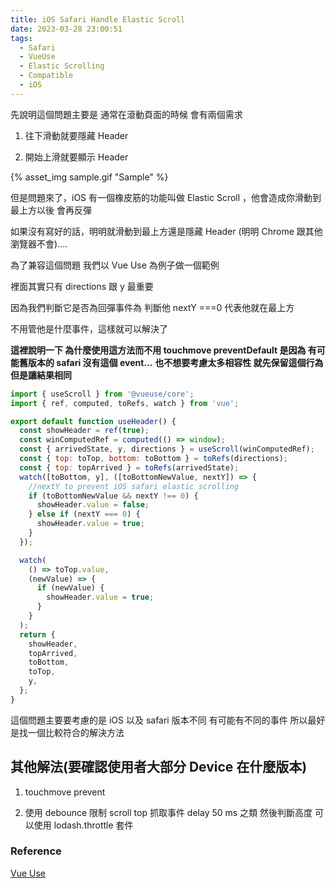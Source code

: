 ```yaml
---
title: iOS Safari Handle Elastic Scroll
date: 2023-03-28 23:00:51
tags:
  - Safari
  - VueUse
  - Elastic Scrolling
  - Compatible
  - iOS
---
```


先說明這個問題主要是 通常在滾動頁面的時候 會有兩個需求

1. 往下滑動就要隱藏 Header

2. 開始上滑就要顯示 Header

{% asset_img sample.gif "Sample" %}

但是問題來了，iOS 有一個橡皮筋的功能叫做 Elastic Scroll ，他會造成你滑動到最上方以後 會再反彈

如果沒有寫好的話，明明就滑動到最上方還是隱藏 Header (明明 Chrome 跟其他瀏覽器不會)....

為了兼容這個問題 我們以 Vue Use 為例子做一個範例

裡面其實只有 directions 跟 y 最重要

因為我們判斷它是否為回彈事件為 判斷他 nextY ===0 代表他就在最上方

不用管他是什麼事件，這樣就可以解決了

**這裡說明一下 為什麼使用這方法而不用 touchmove preventDefault 是因為 有可能舊版本的 safari 沒有這個 event...**
**也不想要考慮太多相容性 就先保留這個行為 但是讓結果相同**

```javascript
import { useScroll } from '@vueuse/core';
import { ref, computed, toRefs, watch } from 'vue';

export default function useHeader() {
  const showHeader = ref(true);
  const winComputedRef = computed(() => window);
  const { arrivedState, y, directions } = useScroll(winComputedRef);
  const { top: toTop, bottom: toBottom } = toRefs(directions);
  const { top: topArrived } = toRefs(arrivedState);
  watch([toBottom, y], ([toBottomNewValue, nextY]) => {
    //nextY to prevent iOS safari elastic scrolling
    if (toBottomNewValue && nextY !== 0) {
      showHeader.value = false;
    } else if (nextY === 0) {
      showHeader.value = true;
    }
  });

  watch(
    () => toTop.value,
    (newValue) => {
      if (newValue) {
        showHeader.value = true;
      }
    }
  );
  return {
    showHeader,
    topArrived,
    toBottom,
    toTop,
    y,
  };
}
```

這個問題主要要考慮的是 iOS 以及 safari 版本不同 有可能有不同的事件 所以最好是找一個比較符合的解決方法

## 其他解法(要確認使用者大部分 Device 在什麼版本)

1.  touchmove prevent

2.  使用 debounce 限制 scroll top 抓取事件 delay 50 ms 之類 然後判斷高度 可以使用 lodash.throttle 套件

### Reference

[Vue Use](https://vueuse.org/core/useScroll/#usage)
